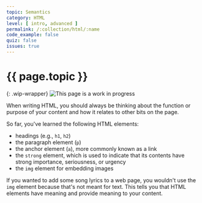 ```yaml
---
topic: Semantics
category: HTML
level: [ intro, advanced ]
permalink: /:collection/html/:name
code_example: false
quiz: false
issues: true
---
```


# {{ page.topic }}

{: .wip-wrapper}
![This page is a work in progress](https://media.giphy.com/media/SwP1HunIXetehTvy43/giphy.gif)


When writing HTML, you should always be thinking about the function or purpose of your content and how it relates to other bits on the page.

So far, you've learned the following HTML elements:
- headings (e.g., `h1`, `h2`)
- the paragraph element (`p`)
- the anchor element (`a`), more commonly known as a link
- the `strong` element, which is used to indicate that its contents have strong importance, seriousness, or urgency
- the `img` element for embedding images

If you wanted to add some song lyrics to a web page, you wouldn't use the `img` element because that's not meant for text. This tells you that HTML elements have meaning and provide meaning to your content.
